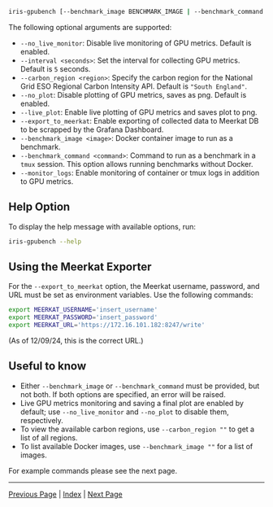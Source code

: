 
```sh
iris-gpubench [--benchmark_image BENCHMARK_IMAGE | --benchmark_command BENCHMARK_COMMAND] [--interval INTERVAL] [--carbon_region CARBON_REGION] [--live_plot] [--export_to_meerkat] [--monitor_logs]
```

The following optional arguments are supported:

- `--no_live_monitor`: Disable live monitoring of GPU metrics. Default is enabled.
- `--interval <seconds>`: Set the interval for collecting GPU metrics. Default is `5` seconds.
- `--carbon_region <region>`: Specify the carbon region for the National Grid ESO Regional Carbon Intensity API. Default is `"South England"`.
- `--no_plot`: Disable plotting of GPU metrics, saves as png. Default is enabled.
- `--live_plot`: Enable live plotting of GPU metrics and saves plot to png.
- `--export_to_meerkat`: Enable exporting of collected data to Meerkat DB to be scrapped by the Grafana Dashboard.
- `--benchmark_image <image>`: Docker container image to run as a benchmark.
- `--benchmark_command <command>`: Command to run as a benchmark in a `tmux` session. This option allows running benchmarks without Docker.
- `--monitor_logs`: Enable monitoring of container or tmux logs in addition to GPU metrics.

## Help Option

To display the help message with available options, run:

```sh
iris-gpubench --help
```

## Using the Meerkat Exporter

For the `--export_to_meerkat` option, the Meerkat username, password, and URL must be set as environment variables. Use the following commands:

```bash
export MEERKAT_USERNAME='insert_username'
export MEERKAT_PASSWORD='insert_password'
export MEERKAT_URL='https://172.16.101.182:8247/write' 
```

(As of 12/09/24, this is the correct URL.)

## Useful to know
- Either `--benchmark_image` or `--benchmark_command` must be provided, but not both. If both options are specified, an error will be raised.
- Live GPU metrics monitoring and saving a final plot are enabled by default; use `--no_live_monitor` and `--no_plot` to disable them, respectively.
- To view the available carbon regions, use `--carbon_region ""` to get a list of all regions.
- To list available Docker images, use `--benchmark_image ""` for a list of images.

For example commands please see the next page.

---

[Previous Page](building_docker_images.md) | [Index](index.md) | [Next Page](example_commands.md)
